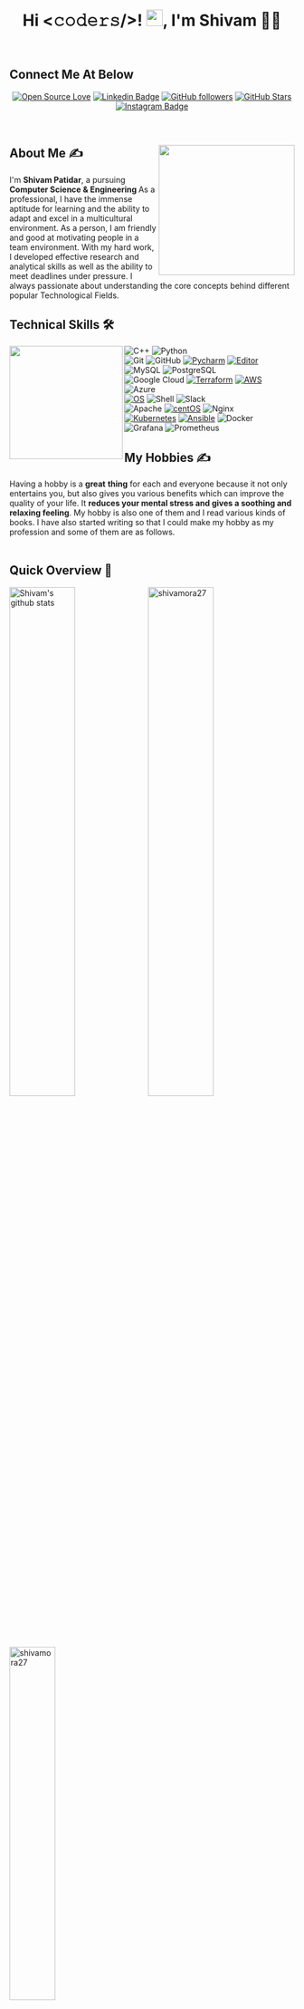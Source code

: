 <h1 align="center">Hi <𝚌𝚘𝚍𝚎𝚛𝚜/>! <img src="https://github.com/TheDudeThatCode/TheDudeThatCode/blob/master/Assets/Hi.gif" width="29px">, I'm Shivam 👨‍🎓</h1>
</br>


  <!--social media icon-->
## Connect Me At Below
<div align="center">


[![Open Source Love](https://badges.frapsoft.com/os/v2/open-source.svg?v=103)](https://github.com/shivamora27)
[![Linkedin Badge](https://img.shields.io/badge/-Shivam%20Patidar-blue?style=social&logo=Linkedin&logoColor=blue&link=https://www.linkedin.com/in/shivam-patidar-9639a1190/)](https://www.linkedin.com/in/shivam-patidar-9639a1190//) 
[![GitHub followers](https://img.shields.io/github/followers/shivamora27?label=Follow&style=social)](https://github.com/shivamora27?tab=followers)
[![GitHub Stars](https://img.shields.io/github/stars/shivamora27?style=social)](https://github.com/shivamora27?tab=stars)
[![Instagram Badge](https://img.shields.io/badge/-Shivam%20Patidar-blue?style=social&logo=Instagram&link=https://www.instagram.com/shivam_27_00/)](https://www.instagram.com/shivam_27_00/)


</div> 

</br>


<!--About Me-->
<div>
 <p>
  <img width="240" height="230" align='right' src="https://github.com/hackcoderr/hackcoderr/blob/main/assets/oct-about.png"> 
</p>



## About Me ✍

I'm <b> Shivam Patidar</b>, a pursuing <b>Computer Science & Engineering </b> As a professional, I have the immense aptitude for learning and the ability to adapt and excel in a multicultural environment. As a person, I am friendly and good at motivating people in a team environment. With my hard work, I developed effective research and analytical skills as well as the ability to meet deadlines under pressure. I always passionate about understanding the core concepts behind different popular Technological Fields.


</div>




<!--technical skill-->

## Technical Skills 🛠

<img align='left' src='https://media.giphy.com/media/SWoSkN6DxTszqIKEqv/giphy.gif' width='200' height='200'>


![C++](https://img.shields.io/badge/-C++-00599C?style=flat-square&logo=c)
![Python](https://img.shields.io/badge/-Python-black?style=flat-square&logo=Python)
</br>
![Git](https://img.shields.io/badge/-Git-black?style=flat-square&logo=git)
![GitHub](https://img.shields.io/badge/-GitHub-181717?style=flat-square&logo=github)
[![Pycharm](https://img.shields.io/badge/IDE-Intellj-yellow?style=flat-square&logo=JetBrains)](https://www.jetbrains.com/idea/)
[![Editor](https://img.shields.io/badge/Editor-VsCode-blue?style=flat-square&logo=visual-studio-code&logoColor=white)](https://www.jetbrains.com/idea/download/#section=windows)
</br>
![MySQL](https://img.shields.io/badge/-MySQL-black?style=flat-square&logo=mysql)
![PostgreSQL](https://img.shields.io/badge/-PostgreSQL-black?style=flat-square&logo=postgresql)
</br>
![Google Cloud](https://img.shields.io/badge/Google%20Cloud-black?style=flat-square&logo=google-cloud)
[![Terraform](https://img.shields.io/badge/Learning-Terraform-623ce4?style=flat-square&logo=terraform&logoColor=white)](https://www.terraform.io/)
[![AWS](https://img.shields.io/badge/Learning-AWS-FF9900?style=flat-square&logo=amazon-aws&logoColor=white)](https://github.com/br3ndonland/awsdev)
![Azure](https://img.shields.io/badge/-Azure-0089D6?style=flat-square&logo=microsoft-azure&logoColor=white)
</br>
[![OS](https://img.shields.io/badge/OS-Linux-informational?style=flat-square&logo=linux&logoColor=white)](https://en.wikipedia.org/wiki/Linux)
![Shell](https://img.shields.io/badge/-Shell-blasck?style=plastic&logo=Shell)
![Slack](https://img.shields.io/badge/-Slack-E01563?style=flat-square&logo=Slack&logoColor=white)
</br>
![Apache](https://img.shields.io/badge/-Apache-D22128?style=flat-square&logo=Apache&logoColor=white)
[![centOS](https://img.shields.io/badge/RedHat-8.0-Red?style=flat-square&logo=RedHat&logoColor=262577)](https://www.redhat.com/en)
![Nginx](https://img.shields.io/badge/-Nginx-269539?style=flat-square&logo=nginx&logoColor=white)
</br>
[![Kubernetes](https://img.shields.io/badge/-Kubernetes-326CE5?style=flat-square&logo=Kubernetes&logoColor=ffffff)](https://kubernetes.io/)
[![Ansible](https://img.shields.io/badge/-ansible-326CE5?style=flat-square&logo=ansible&logoColor=000000)](https://ansible.io/)
![Docker](https://img.shields.io/badge/-Docker-black?style=flat-square&logo=docker)
</br>
![Grafana](https://img.shields.io/badge/-Grafana-FF6E4E?style=flat-square&logo=grafana&logoColor=white)
![Prometheus](https://img.shields.io/badge/-Prometheus-E6522C?style=flat-square&logo=prometheus&logoColor=white)













## My Hobbies ✍


Having a hobby is a <b>great</b> <b>thing</b> for each and everyone because it not only entertains you,
but also gives you various benefits which can improve the quality of your life. It <b>reduces your mental stress and gives a soothing and relaxing feeling</b>. My hobby is also one of them and I read various kinds of books. I have also started writing so that I could make my hobby as my profession and some of them are as follows.
</br>
</br>

##



<!--Github Progess bar-->

## Quick Overview 📝

<img align="left" width="48%" src="https://github-readme-stats.anuraghazra1.vercel.app/api?username=shivamora27&show_icons=true&include_all_commits=true&theme=radical" alt="Shivam's github stats" />
</p>
<img align="center" width="48%" src="https://github-readme-streak-stats.herokuapp.com/?user=shivamora27&theme=tokyonight" alt="shivamora27"/>
 <img align="center"  width="40%" src="https://github-readme-stats.anuraghazra1.vercel.app/api/top-langs/?username=shivamora27&layout=compact&theme=radical" alt="shivamora27" />

 <p align="center"> 


###

<b>My GitHub contributions as a Game of Life</b>
[![GitHub Game of Life](https://github4life.herokuapp.com/shivamora27.gif)](https://github4life.herokuapp.com/shivamora27)

<!--footer-->

## Updates 🤓

<img src="https://media.giphy.com/media/LnQjpWaON8nhr21vNW/giphy.gif" width="60"> <em><b>I love connecting with different people from around the world, so if you want to be my friend, feel free to [reach out](https://wa.me/+919753806905) and introduce yourself (don’t just say hi, tell me about yourself")</b> 😊 💜</em>


<div align="center">
<a href="https://github.com/shivamora27" target="_blank">
<img src=https://img.shields.io/badge/github-%2324292e.svg?&style=for-the-badge&logo=github&logoColor=white alt=github style="margin-bottom: 5px;" />
</a>
<a href="https://www.facebook.com/shivam.orapatidar" target="_blank">
<img src=https://img.shields.io/badge/facebook-%232E87FB.svg?&style=for-the-badge&logo=facebook&logoColor=white alt=facebook style="margin-bottom: 5px;" />
</a>
<a href="https://www.linkedin.com/in/shivam-patidar-9639a1190/" target="_blank">
<img src=https://img.shields.io/badge/linkedin-%231E77B5.svg?&style=for-the-badge&logo=linkedin&logoColor=white alt=linkedin style="margin-bottom: 5px;" />
</a>
<a href="https://www.instagram.com/shivam_27_00/" target="_blank">
<img src=https://img.shields.io/badge/instagram-%23000000.svg?&style=for-the-badge&logo=instagram&logoColor=white alt=instagram style="margin-bottom: 5px;" />
</a>  



</div>  


<br/>  


<p align="center"> 
 <b> Can you break this count?</b><br>
  <img src="https://profile-counter.glitch.me/shivamora27/count.svg" />

</p>


<img height="120" alt="Thanks for visiting me" width="100%" src="https://raw.githubusercontent.com/BrunnerLivio/brunnerlivio/master/images/marquee.svg" />



<a href="https://github.com/goalsachiever/goalsachiever"><img src="https://github.com/simonw/simonw/workflows/Build%20README/badge.svg" align="right" alt="Build README">




